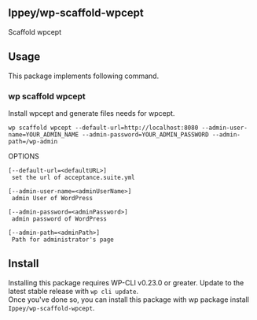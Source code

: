 Ippey/wp-scaffold-wpcept
---
Scaffold wpcept

## Usage
This package implements following command.

### wp scaffold wpcept
Install wpcept and generate files needs for wpcept.
```
wp scaffold wpcept --default-url=http://localhost:8080 --admin-user-name=YOUR_ADMIN_NAME --admin-password=YOUR_ADMIN_PASSWORD --admin-path=/wp-admin
```

OPTIONS
```
[--default-url=<defaultURL>]
 set the url of acceptance.suite.yml

[--admin-user-name=<adminUserName>]
 admin User of WordPress

[--admin-password=<adminPassword>]
 admin password of WordPress

[--admin-path=<adminPath>]
 Path for administrator's page
```

## Install
Installing this package requires WP-CLI v0.23.0 or greater. Update to the latest stable release with ```wp cli update```.  
Once you've done so, you can install this package with wp package install ```Ippey/wp-scaffold-wpcept```.  
